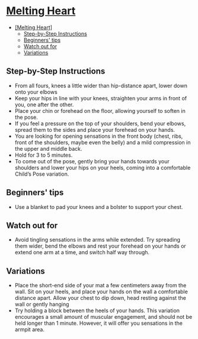 # [Melting Heart]

<!--TOC-->

- [\[Melting Heart\]](#melting-heart)
  - [Step-by-Step Instructions](#step-by-step-instructions)
  - [Beginners' tips](#beginners-tips)
  - [Watch out for](#watch-out-for)
  - [Variations](#variations)

<!--TOC-->

## Step-by-Step Instructions

- From all fours, knees a little wider than hip-distance apart, lower down onto
  your elbows
- Keep your hips in line with your knees, straighten your arms in front of you,
  one after the other.
- Place your chin or forehead on the floor, allowing yourself to soften in the
  pose.
- If you feel a pressure on the top of your shoulders, bend your elbows, spread
  them to the sides and place your forehead on your hands.
- You are looking for opening sensations in the front body (chest, ribs, front
  of the shoulders, maybe even the belly) and a mild compression in the upper
  and middle back.
- Hold for 3 to 5 minutes.
- To come out of the pose, gently bring your hands towards your shoulders and
  lower your hips on your heels, coming into a comfortable Child’s Pose
  variation.

## Beginners' tips

- Use a blanket to pad your knees and a bolster to support your chest.

## Watch out for

- Avoid tingling sensations in the arms while extended. Try spreading them
  wider, bend the elbows and rest your forehead on your hands or extend one arm
  at a time, and switch half way through.

## Variations

- Place the short-end side of your mat a few centimeters away from the wall. Sit
  on your heels, and place your hands on the wall a comfortable distance apart.
  Allow your chest to dip down, head resting against the wall or gently hanging
- Try holding a block between the heels of your hands. This variation encourages
  a small amount of muscular engagement, and should not be held longer than 1
  minute. However, it will offer you sensations in the armpit area.

[Melting Heart]: https://www.ekhartyoga.com/resources/yin-poses/melting-heart-pose
